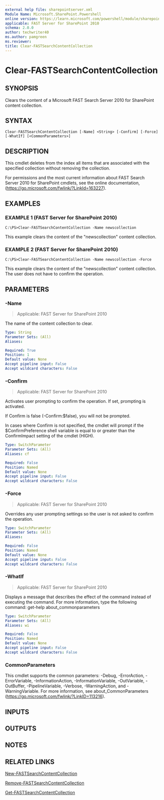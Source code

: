 ```yaml
---
external help file: sharepointserver.xml
Module Name: Microsoft.SharePoint.Powershell
online version: https://learn.microsoft.com/powershell/module/sharepoint-server/clear-fastsearchcontentcollection
applicable: FAST Server for SharePoint 2010
schema: 2.0.0
author: techwriter40
ms.author: pamgreen
ms.reviewer:
title: Clear-FASTSearchContentCollection
---
```


# Clear-FASTSearchContentCollection

## SYNOPSIS
Clears the content of a Microsoft FAST Search Server 2010 for SharePoint content collection.

## SYNTAX

```
Clear-FASTSearchContentCollection [-Name] <String> [-Confirm] [-Force] [-WhatIf] [<CommonParameters>]
```

## DESCRIPTION
This cmdlet deletes from the index all items that are associated with the specified collection without removing the collection.

For permissions and the most current information about FAST Search Server 2010 for SharePoint cmdlets, see the online documentation, (https://go.microsoft.com/fwlink/?LinkId=163227).

## EXAMPLES

### EXAMPLE 1 (FAST Server for SharePoint 2010)
```
C:\PS>Clear-FASTSearchContentCollection -Name newscollection
```

This example clears the content of the "newscollection" content collection.

### EXAMPLE 2 (FAST Server for SharePoint 2010)
```
C:\PS>Clear-FASTSearchContentCollection -Name newscollection -Force
```

This example clears the content of the "newscollection" content collection.
The user does not have to confirm the operation.

## PARAMETERS

### -Name

> Applicable: FAST Server for SharePoint 2010

The name of the content collection to clear.

```yaml
Type: String
Parameter Sets: (All)
Aliases:

Required: True
Position: 1
Default value: None
Accept pipeline input: False
Accept wildcard characters: False
```

### -Confirm

> Applicable: FAST Server for SharePoint 2010

Activates user prompting to confirm the operation.
If set, prompting is activated.

If Confirm is false (-Confirm:$false), you will not be prompted.

In cases where Confirm is not specified, the cmdlet will prompt if the $ConfirmPreference shell variable is equal to or greater than the ConfirmImpact setting of the cmdlet (HIGH).

```yaml
Type: SwitchParameter
Parameter Sets: (All)
Aliases: cf

Required: False
Position: Named
Default value: None
Accept pipeline input: False
Accept wildcard characters: False
```

### -Force

> Applicable: FAST Server for SharePoint 2010

Overrides any user prompting settings so the user is not asked to confirm the operation.

```yaml
Type: SwitchParameter
Parameter Sets: (All)
Aliases:

Required: False
Position: Named
Default value: None
Accept pipeline input: False
Accept wildcard characters: False
```

### -WhatIf

> Applicable: FAST Server for SharePoint 2010

Displays a message that describes the effect of the command instead of executing the command.
For more information, type the following command: get-help about_commonparameters

```yaml
Type: SwitchParameter
Parameter Sets: (All)
Aliases: wi

Required: False
Position: Named
Default value: None
Accept pipeline input: False
Accept wildcard characters: False
```

### CommonParameters
This cmdlet supports the common parameters: -Debug, -ErrorAction, -ErrorVariable, -InformationAction, -InformationVariable, -OutVariable, -OutBuffer, -PipelineVariable, -Verbose, -WarningAction, and -WarningVariable. For more information, see about_CommonParameters (https://go.microsoft.com/fwlink/?LinkID=113216).

## INPUTS

## OUTPUTS

## NOTES

## RELATED LINKS

[New-FASTSearchContentCollection](New-FASTSearchContentCollection.md)

[Remove-FASTSearchContentCollection](Remove-FASTSearchContentCollection.md)

[Get-FASTSearchContentCollection](Get-FASTSearchContentCollection.md)
